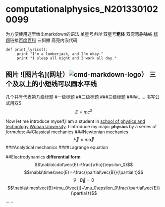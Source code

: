 # computationalphysics_N2013301020099
为方便使用这里给出markdown的语法
单星号*斜体*
双星号**粗体**
双弯弯~~删除线~~
[标题](网址)链接[百度百科](http://baike.baidu.com/link?url=svMas-p-HFJSGTJdt9UwlNVtlGGvw1v1us7GIwdKst2r2lBR9JKfBAZ8-yOkpsTEvzMZzVmoywN7eo-MY3Fl3_)
三斜撇 高亮内嵌代码
```
def print_lyrics():
     print "I'm a lumberjack, and I'm okay."
     print "I sleep all night and I work all day."
```
图片 ![图片名](网址）![cmd-markdown-logo](https://www.zybuluo.com/static/img/logo.png)）
三个及以上的小短线可以画水平线
---
几个井号代表第几级标题
#一级标题
##二级标题
###三级标题
####……
书写公式用双$
$$E=mc^2$$


Now let me introduce myself,I am a student in [school of physics and technology,Wuhan University](http://physics.whu.edu.cn/).
I introduce my major **physics** by a series of *formulas*:
##Classical mechanics
###Newtonian mechanics
$$\vec{F}=m\vec{a}$$
###Analytical mechanics
####Lagrange equation

##Electrodynamics
**differential form**
$$\nabla\cdot\vec{E}=\frac{\rho}{\epsilon_0}$$
$$\nabla\times\vec{E}=-\frac{\partial\vec{B}}{\partial t}$$
$$\nabla\cdot\vec{B}=0$$
$$\nabla\times\vec{B}=\mu_0\vec{j}+\mu_0\epsilon_0\frac{\partial\vec{E}}{\partial t}$$
……
